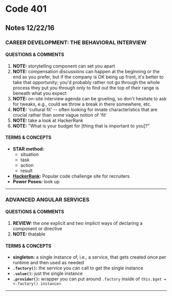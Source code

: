# Code 401 
## Notes 12/22/16

### CAREER DEVELOPMENT:  THE BEHAVIORAL INTERVIEW

#### QUESTIONS & COMMENTS
1. **NOTE:** storytelling component can set you apart
1. **NOTE:** compensation discussions can happen at the beginning or the end as you prefer, but if the company is OK being up front, it's better to take that opportunity; you'd probably rather not go through the whole process they put you through only to find out the top of their range is beneath what you expect
1. **NOTE:** on-site interview agenda can be grueling, so don't hesitate to ask for tweaks, e.g., could we throw a break in there somewhere, etc.
1. **NOTE:** 'cultural fit' -- often looking for innate characteristics that are crucial rather than some vague notion of 'fit'
1. **NOTE:** take a look at HackerRank
1. **NOTE:** "What is your budget for [thing that is important to you]?"




#### TERMS & CONCEPTS
  * **STAR method:**  
    - situation 
    - task 
    - action 
    - result
  * **[HackerRank](https://www.hackerrank.com/):**  Popular code challenge site for recruiters
  * **Power Poses:**  look up


  
---

### ADVANCED ANGULAR SERVICES

#### QUESTIONS & COMMENTS
1. **REVIEW:** the one explicit and two implicit ways of declaring a component or directive
1. **NOTE:** thatable


#### TERMS & CONCEPTS
  * **singleton:**  a single instance of, i.e., a service, that gets created once per runtime and then used as needed
  * **`.factory()`:**  the service you can call to get the single instance
  * **`.value()`:**  just the single instance
  * **`.provider()`:**  wrapper you can put around `.factory` inside of `this.$get = <.factory() instance>` 
  
---

<!--#### QUESTIONS & COMMENTS
1. **NOTE:** thatable


#### TERMS & CONCEPTS
  * **Pocts:**  Verent
  
---

### ANICES

#### QUESTIONS & COMMENTS
1. **NOTE:** thatable


#### TERMS & CONCEPTS
  * **Pocts:**  Verent
  
----->
